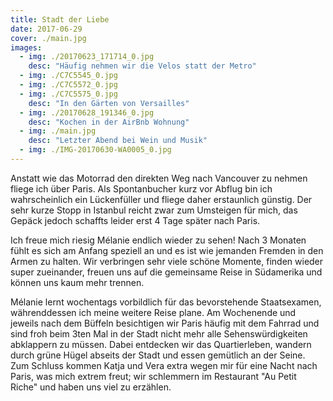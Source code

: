 ```yaml
---
title: Stadt der Liebe
date: 2017-06-29
cover: ./main.jpg
images:
  - img: ./20170623_171714_0.jpg
    desc: "Häufig nehmen wir die Velos statt der Metro"
  - img: ./C7C5545_0.jpg
  - img: ./C7C5572_0.jpg
  - img: ./C7C5575_0.jpg
    desc: "In den Gärten von Versailles"
  - img: ./20170628_191346_0.jpg
    desc: "Kochen in der AirBnb Wohnung"
  - img: ./main.jpg
    desc: "Letzter Abend bei Wein und Musik"
  - img: ./IMG-20170630-WA0005_0.jpg
---
```


Anstatt wie das Motorrad den direkten Weg nach Vancouver zu nehmen fliege ich über Paris. Als Spontanbucher kurz vor Abflug bin ich wahrscheinlich ein Lückenfüller und fliege daher erstaunlich günstig. Der sehr kurze Stopp in Istanbul reicht zwar zum Umsteigen für mich, das Gepäck jedoch schaffts leider erst 4 Tage später nach Paris.

Ich freue mich riesig Mélanie endlich wieder zu sehen! Nach 3 Monaten fühlt es sich am Anfang speziell an und es ist wie jemanden Fremden in den Armen zu halten. Wir verbringen sehr viele schöne Momente, finden wieder super zueinander, freuen uns auf die gemeinsame Reise in Südamerika und können uns kaum mehr trennen.

Mélanie lernt wochentags vorbildlich für das bevorstehende Staatsexamen, währenddessen ich meine weitere Reise plane. Am Wochenende und jeweils nach dem Büffeln besichtigen wir Paris häufig mit dem Fahrrad und sind froh beim 3ten Mal in der Stadt nicht mehr alle Sehenswürdigkeiten abklappern zu müssen. Dabei entdecken wir das Quartierleben, wandern durch grüne Hügel abseits der Stadt und essen gemütlich an der Seine. Zum Schluss kommen Katja und Vera extra wegen mir für eine Nacht nach Paris, was mich extrem freut; wir schlemmern im Restaurant "Au Petit Riche" und haben uns viel zu erzählen.